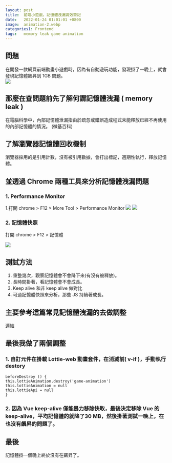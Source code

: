 ```yaml
---
layout: post
title:  前端小遊戲，記憶體洩漏調效筆記
date:   2022-01-24 01:01:01 +0800
image:  animation-2.webp
categories1: Frontend
tags:   memory leak game animation
---
```


## 問題
在開發一款網頁前端動畫小遊戲時，因為有自動遊玩功能，發現掛了一晚上，就會發現記憶體飆昇到 1GB 問題。  
![](https://i.imgur.com/0PKf378.png)

## 那麼在查問題前先了解何謂記憶體洩漏 ( memory leak )
在電腦科學中，內部記憶體泄漏指由於疏忽或錯誤造成程式未能釋放已經不再使用的內部記憶體的情況。 (微基百科)

## 了解瀏覽器記憶體回收機制
瀏覽器採用的是引用計數，沒有被引用數據，會打出標記，週期性執行，釋放記憶體。

## 並透過 Chrome 兩種工具來分析記憶體洩漏問題
### 1. Performance Monitor 
1.打開 chrome > F12 > More Tool > Performance Monitor
![](https://i.imgur.com/Soh8NgQ.png)
![](https://i.imgur.com/uYF50DH.png)

### 2. 記憶體快照
打開 chrome > F12 > 記憶體

![](https://i.imgur.com/ui1UONh.png)

## 測試方法
1. 重整幾次，觀察記憶體會不會降下來(有沒有被釋放)。
2. 長時間掛著，看記憶體會不會成長。
3. Keep alive 和非 keep alive 做對比 
4. 可過記憶體快照來分析，那些 JS 持續著成長。

## 主要參考這篇常見記憶體洩漏的去做調整
[連結](https://juejin.cn/post/7003598687851151397)

## 最後我做了兩個調整
### 1. 自訂元件在掛載 Lottie-web 動畫套件，在消滅前( v-if )，手動執行 destory 

```
beforeDestroy () {
this.lottieAnimation.destroy('game-animation')
this.lottieAnimation = null
this.lottieApi = null
}
```

### 2. 因為 Vue keep-alive 僅能[暴力移除](https://juejin.cn/post/6844903649517240328?fbclid=IwAR3w4SGnitm-uS6G3NK-Bh91KMjuQurFpBomdGtsn5nNxsDlDNEmJAYxt7M)快取，最後決定移除 Vue 的 keep-alive，平均記憶體的就降了30 MB，然後掛著測試一晚上，在也沒有飆昇的問題了。


## 最後
記憶體掛一個晚上終於沒有在飆昇了。